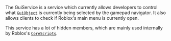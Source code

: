 The GuiService is a service which currently allows developers to control what
[`GuiObject`](https://create.roblox.com/docs/reference/engine/classes/GuiObject) is currently being selected by the gamepad navigator. It
also allows clients to check if Roblox's main menu is currently open.

This service has a lot of hidden members, which are mainly used internally by
Roblox's [`CoreScripts`](https://create.roblox.com/docs/reference/engine/classes/CoreScript).